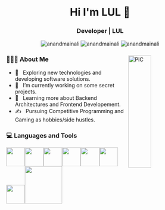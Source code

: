 <h1 align="center">Hi I'm LUL 👋</h1>
<h3 align="center">Developer | LUL </h3>
<p align="center">
        <img src="https://img.shields.io/badge/Official-LUL-green?style=flat&logo=appveyor" alt="anandmainali" />
  <img src="https://komarev.com/ghpvc/?username=LUUUUUUUUUUL" alt="anandmainali" />
          <img src="https://komarev.com/ghpvc/?username=LULdev" alt="anandmainali" />

<div>
<img width = "35%" align="right" alt="PIC" height="300px" src="https://i.imgur.com/NBjEGar.gif"/>
<div align="left"> 
  <h3> 👨🏻‍💻 About Me </h3>

  - 🤔 &nbsp; Exploring new technologies and developing software solutions.<br>
  - 💼 &nbsp; I’m currently working on some secret projects.<br>
  - 🌱 &nbsp; Learning more about Backend Architectures and Frontend Developement.<br>
  - ✍️ &nbsp; Pursuing Competitive Programming and Gaming as hobbies/side hustles.  
</div> 
</div>

<div>
  <h3> 💻 Languages and Tools </h3>
  <p>
   <img src="https://media.giphy.com/media/3rCcV6sC1o2GY/giphy.gif" width="50"><img src="https://media3.giphy.com/media/ln7z2eWriiQAllfVcn/200w.webp" width="50"><img src="https://i.giphy.com/media/LMt9638dO8dftAjtco/200.webp"   width="50"><img src="https://i.giphy.com/media/eNAsjO55tPbgaor7ma/200w.webp" width="50"><img src="https://i.giphy.com/media/IdyAQJVN2kVPNUrojM/200.webp" width="50"><img src="https://media3.giphy.com/media/kdFc8fubgS31b8DsVu/giphy.webp" width="50"><img src="https://media.giphy.com/media/SU2ic3wTfuC6JhD1lA/giphy.gif" width="50"><img src="https://media.giphy.com/media/kH1DBkPNyZPOk0BxrM/giphy.gif" width="100">
  <p>

